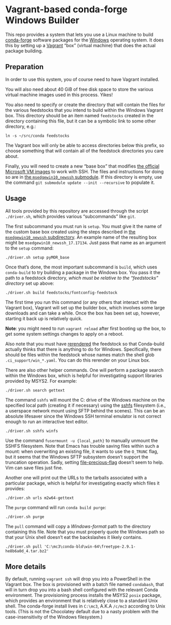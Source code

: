 # Vagrant-based conda-forge Windows Builder

This repo provides a system that lets you use a Linux machine to build
[conda-forge](https://conda-forge.org/) software packages for the
[Windows](https://www.microsoft.com/en-us/windows) operating system. It does
this by setting up a [Vagrant](https://www.vagrantup.com/) “box” (virtual
machine) that does the actual package building.


## Preparation

In order to use this system, you of course need to have Vagrant installed.

You will also need about 40 GiB of free disk space to store the various
virtual machine images used in this process. Yikes!

You also need to specify or create the directory that will contain the files
for the various feedstocks that you intend to build within the Windows Vagrant
box. This directory should be an item named `feedstocks` created in the
directory containing this file, but it can be a symbolic link to some other
directory, e.g.:

```
ln -s ~/src/conda feedstocks
```

The Vagrant box will only be able to access directories below this prefix, so
choose something that will contain all of the feedstock directories you care
about.

Finally, you will need to create a new “base box” that modifies
[the official Microsoft VM images](https://developer.microsoft.com/en-us/microsoft-edge/tools/vms/)
to work with SSH. The files and instructions for doing so are in
[the `msedgewin10_newssh` submodule](./msedgewin10_newssh/README.md). If this
directory is empty, use the command `git submodule update --init --recursive`
to populate it.


## Usage

All tools provided by this repository are accessed through the script
`./driver.sh`, which provides various “subcommands” like `git`.

The first subcommand you must run is `setup`. You must give it the name of the
custom base box created using the steps described in
[the `msedgewin10_newssh` subdirectory](./msedgewin10_newssh/README.md).
An example name of the resulting box might be `msedgewin10_newssh_17.17134`.
Just pass that name as an argument to the `setup` command:

```
./driver.sh setup pyMOR_base
```

Once that’s done, the most important subcommand is `build`, which uses
`conda-build` to try building a package in the Windows box. You pass it the
path to a feedstock directory, *which must be relative to the “feedstocks”
directory* set up above:

```
./driver.sh build feedstocks/fontconfig-feedstock
```

The first time you run this command (or any others that interact with the
Vagrant box), Vagrant will set up the builder box, which involves some large
downloads and can take a while. Once the box has been set up, however,
starting it back up is relatively quick.

**Note**: you might need to run `vagrant reload` after first booting up the
box, to get some system settings changes to apply on a reboot.

Also note that you must have
[rerendered](https://github.com/conda-forge/staged-recipes/wiki/conda-smithy-rerender)
the feedstock so that Conda-build actually thinks that there is anything to do
for Windows. Specifically, there should be files within the feedstock whose
names match the shell glob `.ci_support/win_*.yaml`. You can do this rerender
on your Linux box.

There are also other helper commands. One will perform a package search within
the Windows box, which is helpful for investigating support libraries provided
by MSYS2. For example:

```
./driver.sh search gettext
```

The command `sshfs` will mount the C: drive of the Windows machine on the
specified local path (creating it if necessary) using the
[sshfs](https://github.com/libfuse/sshfs) filesystem (i.e., a userspace
network mount using SFTP behind the scenes). This can be an absolute lifesaver
since the Windows SSH terminal emulator is not correct enough to run an
interactive text editor.

```
./driver.sh sshfs winfs
```

Use the command `fusermount -u {local_path}` to manually unmount the SSHFS
filesystem. Note that Emacs has trouble saving files within such a mount: when
overwriting an existing file, it wants to use the `O_TRUNC` flag, but it seems
that the Windows SFTP subsystem doesn’t support the truncation operation.
Sadly, setting
[file-precious-flag](https://www.gnu.org/software/emacs/manual/html_node/elisp/Saving-Buffers.html)
doesn’t seem to help. Vim can save files just fine.

Another one will print out the URLs to the tarballs associated with a particular
package, which is helpful for investigating exactly which files it provides:

```
./driver.sh urls m2w64-gettext
```

The `purge` command will run `conda build purge`:

```
./driver.sh purge
```

The `pull` command will copy a *Windows-format* path to the directory
containing this file. Note that you must properly quote the Windows path
so that your Unix shell doesn’t eat the backslashes it likely contains.

```
./driver.sh pull 'C:\mc3\conda-bld\win-64\freetype-2.9.1-he8b6a0d_4.tar.bz2'
```


## More details

By default, running `vagrant ssh` will drop you into a PowerShell in the
Vagrant box. The box is provisioned with a batch file named `condabash`, that
will in turn drop you into a bash shell configured with the relevant Conda
environment. The provisioning process installs the MSYS2 `posix` package,
which provides an environment that is relatively close to a standard Unix
shell. The conda-forge install lives in `C:\mc3`, A.K.A `/c/mc3` according to
Unix tools. (This is not the Chocolatey default due to a nasty problem with
the case-insensitivity of the Windows filesystem.)
